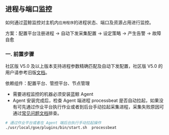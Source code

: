## 进程与端口监控

如何通过蓝鲸监控对主机内`应用程序`的进程状态、端口及资源占用进行监控。

方案：配置平台注册进程 → 自动下发采集配置 → 设定策略  → 产生告警 → 故障自愈

### 一. 前置步骤 

社区版 V5.0 及以上版本支持进程参数精确匹配及自动下发配置，社区版 V5.0 的用户请参考旧版[文档](.)。

依赖组件：配置平台、管控平台、节点管理

- 需要进程监控的机器必须安装蓝鲸 Agent
- Agent 安装完成后，检查 Agent 端进程 processbeat 是否自动拉起，如果没有可先通过作业平台执行作业或者到后台手动拉起采集进程，采集失败原因可通过[常见问题文档](.)排查。

```bash
# 通过作业平台或者在 Agent 端后台执行手动拉起操作
./usr/local/gse/plugins/bin/start.sh  processbeat
```
